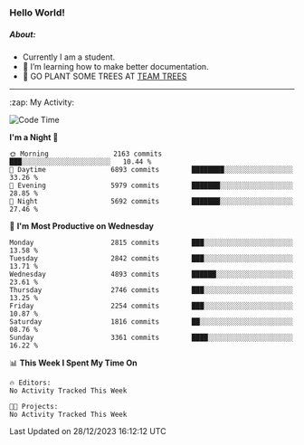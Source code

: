### Hello World!

##### About:
- Currently I am a student.
- 🌱 I’m learning how to make better documentation.
- 🌱 GO PLANT SOME TREES AT [TEAM TREES](https://teamtrees.org/)

---
  <summary>:zap: My Activity:</summary>
  
<!--START_SECTION:waka-->
![Code Time](http://img.shields.io/badge/Code%20Time-1%2C267%20hrs%2050%20mins-blue)

**I'm a Night 🦉** 

```text
🌞 Morning                2163 commits        ███░░░░░░░░░░░░░░░░░░░░░░   10.44 % 
🌆 Daytime                6893 commits        ████████░░░░░░░░░░░░░░░░░   33.26 % 
🌃 Evening                5979 commits        ███████░░░░░░░░░░░░░░░░░░   28.85 % 
🌙 Night                  5692 commits        ███████░░░░░░░░░░░░░░░░░░   27.46 % 
```
📅 **I'm Most Productive on Wednesday** 

```text
Monday                   2815 commits        ███░░░░░░░░░░░░░░░░░░░░░░   13.58 % 
Tuesday                  2842 commits        ███░░░░░░░░░░░░░░░░░░░░░░   13.71 % 
Wednesday                4893 commits        ██████░░░░░░░░░░░░░░░░░░░   23.61 % 
Thursday                 2746 commits        ███░░░░░░░░░░░░░░░░░░░░░░   13.25 % 
Friday                   2254 commits        ███░░░░░░░░░░░░░░░░░░░░░░   10.87 % 
Saturday                 1816 commits        ██░░░░░░░░░░░░░░░░░░░░░░░   08.76 % 
Sunday                   3361 commits        ████░░░░░░░░░░░░░░░░░░░░░   16.22 % 
```


📊 **This Week I Spent My Time On** 

```text
🔥 Editors: 
No Activity Tracked This Week

🐱‍💻 Projects: 
No Activity Tracked This Week
```


 Last Updated on 28/12/2023 16:12:12 UTC
<!--END_SECTION:waka-->
